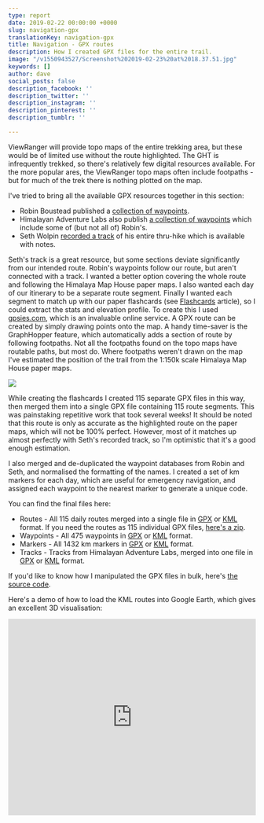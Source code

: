 ```yaml
---
type: report
date: 2019-02-22 00:00:00 +0000
slug: navigation-gpx
translationKey: navigation-gpx
title: Navigation - GPX routes
description: How I created GPX files for the entire trail.
image: "/v1550943527/Screenshot%202019-02-23%20at%2018.37.51.jpg"
keywords: []
author: dave
social_posts: false
description_facebook: ''
description_twitter: ''
description_instagram: ''
description_pinterest: ''
description_tumblr: ''

---
```

ViewRanger will provide topo maps of the entire trekking area, but these would be of limited use without the route highlighted. The GHT is infrequently trekked, so there's relatively few digital resources available. For the more popular ares, the ViewRanger topo maps often include footpaths - but for much of the trek there is nothing plotted on the map.

I've tried to bring all the available GPX resources together in this section:

* Robin Boustead published a [collection of waypoints](http://www.greathimalayatrail.com/gps.php?cId=2).
* Himalayan Adventure Labs also publish [a collection of waypoints](https://www.himalayanadventurelabs.com/great-himalaya-trail/interactive-map-great-himalayan-trail/) which include some of (but not all of) Robin's.
* Seth Wolpin [recorded a track](https://www.himalayanadventurelabs.com/great-himalaya-trail/interactive-map-great-himalayan-trail/) of his entire thru-hike which is available with notes.

Seth's track is a great resource, but some sections deviate significantly from our intended route. Robin's waypoints follow our route, but aren't connected with a track. I wanted a better option covering the whole route and following the Himalaya Map House paper maps. I also wanted each day of our itinerary to be a separate route segment. Finally I wanted each segment to match up with our paper flashcards (see [Flashcards](/expeditions/great-himalaya-trail/navigation-flashcards/) article), so I could extract the stats and elevation profile. To create this I used [gpsies.com](https://www.gpsies.com/ "www.gpsies.com"), which is an invaluable online service. A GPX route can be created by simply drawing points onto the map. A handy time-saver is the GraphHopper feature, which automatically adds a section of route by following footpaths. Not all the footpaths found on the topo maps have routable paths, but most do. Where footpaths weren't drawn on the map I've estimated the position of the trail from the 1:150k scale Himalaya Map House paper maps.

![](https://res.cloudinary.com/wildernessprime/image/upload/w_1000,dpr_auto/v1550946659/Screenshot%202019-02-23%20at%2009.29.48.jpg)

While creating the flashcards I created 115 separate GPX files in this way, then merged them into a single GPX file containing 115 route segments. This was painstaking repetitive work that took several weeks! It should be noted that this route is only as accurate as the highlighted route on the paper maps, which will not be 100% perfect. However, most of it matches up almost perfectly with Seth's recorded track, so I'm optimistic that it's a good enough estimation.

I also merged and de-duplicated the waypoint databases from Robin and Seth, and normalised the formatting of the names. I created a set of km markers for each day, which are useful for emergency navigation, and assigned each waypoint to the nearest marker to generate a unique code.

You can find the final files here:

* Routes - All 115 daily routes merged into a single file in [GPX](https://www.dropbox.com/s/s5p5neji22fi0bu/routes.gpx?dl=1) or [KML](https://www.dropbox.com/s/g25xzr6rs4omm4o/routes.kml?dl=1) format. If you need the routes as 115 individual GPX files, [here's a zip](https://www.dropbox.com/s/m6giufmdi3pq9y1/routes.zip?dl=1).
* Waypoints - All 475 waypoints in [GPX](https://www.dropbox.com/s/quugmnsmhim10mf/waypoints.gpx?dl=1) or [KML](https://www.dropbox.com/s/q8zyhxj54ckvhab/waypoints.kml?dl=1) format.
* Markers - All 1432 km markers in [GPX](https://www.dropbox.com/s/mk0kvn48uk2lva1/markers.gpx?dl=1) or [KML](https://www.dropbox.com/s/vfa60081uswczuo/markers.kml?dl=1) format.  
* Tracks - Tracks from Himalayan Adventure Labs, merged into one file in [GPX](https://www.dropbox.com/s/cddwui34eo8qei0/himalayan-adventure-labs-tracks.gpx?dl=1) or [KML](https://www.dropbox.com/s/4ityalfo1oq9za9/himalayan-adventure-labs-tracks.kml?dl=1) format.
 
If you'd like to know how I manipulated the GPX files in bulk, here's [the source code](https://github.com/dave/gpx/blob/master/main.go).
 
Here's a demo of how to load the KML routes into Google Earth, which gives an excellent 3D visualisation:

<iframe width="100%" height="400" src="https://www.youtube.com/embed/aghBgeKEsR4" frameborder="0" allow="accelerometer; autoplay; encrypted-media; gyroscope; picture-in-picture" allowfullscreen></iframe>
